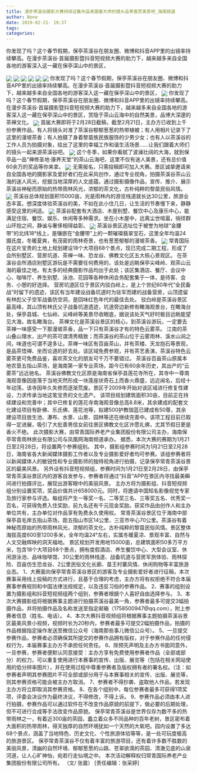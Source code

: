 ```yaml
---
title: 漫步茶溪谷摄影大赛持续征集作品来跟着大师的镜头品茶香赏美景吧_海南频道
author: None
date: 2019-02-21- 19:37
tags: 
categories: 
---
```

你发现了吗？这个春节假期，保亭茶溪谷在朋友圈、微博和抖音APP里的出镜率持续攀高。在漫步茶溪谷·首届摄影暨抖音短视频大赛的助力下，越来越多来自全国各地的游客深入这一藏在保亭深山中的景区，
<!-- more -->
                
<img align="center" border="0" src="http://p1.ifengimg.com/cmpp/2019/02/21/19/4265667f-162d-4db8-884d-32f9945e3344_size75_w550_h346.jpg" />
                
<img align="center" border="0" src="http://p0.ifengimg.com/cmpp/2019/02/21/19/f0f28de7-70a4-47dc-b1b7-096a484f9169_size98_w550_h346.jpg" />
                
<img align="center" border="0" src="http://p1.ifengimg.com/cmpp/2019/02/21/19/b28297bb-75aa-4bea-81bf-dd044f80c42e_size120_w550_h346.jpg" />
            
<img align="center" border="0" src="http://p2.ifengimg.com/cmpp/2019/02/21/19/c068c973-bc3b-4747-82cf-ff6e8d6faaf2_size72_w550_h346.jpg" />
<img align="center" border="0" src="http://p2.ifengimg.com/cmpp/2019/02/21/19/e0be3c49-7f3b-4381-a487-0449d3c95987_size80_w550_h346.jpg" />
<img align="center" border="0" src="http://p3.ifengimg.com/cmpp/2019/02/21/19/206bb3ca-f1c8-4dba-8054-5a224ef14120_size179_w550_h828.jpg" />
你发现了吗？这个春节假期，保亭茶溪谷在朋友圈、微博和抖音APP里的出镜率持续攀高。在漫步茶溪谷·首届摄影暨抖音短视频大赛的助力下，越来越多来自全国各地的游客深入这一藏在保亭深山中的景区，
<img align="center" border="0" src="http://p2.ifengimg.com/cmpp/2019/02/21/19/322e8a38-c87c-4ef8-9ad4-406691164457_size52_w550_h405.jpg" />
你发现了吗？这个春节假期，保亭茶溪谷在朋友圈、微博和抖音APP里的出镜率持续攀高。在漫步茶溪谷·首届摄影暨抖音短视频大赛的助力下，越来越多来自全国各地的游客深入这一藏在保亭深山中的景区，赏隐于茶山云海中的自然美景，品博大深邃的茶禅文化。
<img align="center" border="0" src="http://p0.ifengimg.com/cmpp/2019/02/21/19/1f711eb3-7a91-458c-bfbe-d762fa95de85_size61_w550_h346.jpg" />
首届大赛即将于2月28日截稿，截至2月21日，主办方已收到上千份参赛作品，有人将镜头对准了茶溪谷郁郁葱葱的热带植被；有人用相片记录下了这里的漫坡茶香；有人拍摄了身着黎苗族民族服饰的少男少女；也有人以茶溪谷的工作人员为拍摄对象，绘出了这里的幸福工作和谐生活场景……让我们跟着大师们的镜头一起来游茶溪谷吧。
<img align="center" border="0" src="http://p3.ifengimg.com/cmpp/2019/02/21/19/78745a5f-0b7a-49dd-beef-fb1f810dec26_size84_w550_h346.jpg" />
这个冬季，如果你看腻了波澜壮阔的大海，就到保亭品一品“禅修圣地·康养天堂”的茶山云海吧，这里不仅有迷人美景，还有总价值60余万的奖品等你来拿。
<img align="center" border="0" src="http://p2.ifengimg.com/cmpp/2019/02/21/19/508338b1-6069-4cae-a566-ff38e4e2c73f_size58_w550_h335.jpg" />
无需报名，只需投稿即可加入大赛。景区诚挚邀请来自全国各地的摄影家及爱好者们在此采风创作，通过专业视角，拍摄茶溪谷茶山云海的迷人风光，挖掘当地深厚的人文底蕴，通过摄影摄像作品，宣传、推介、展示茶溪谷神秘而原始的热带雨林风光，浓郁的茶文化，古朴纯粹的黎苗民俗风情。
<img align="center" border="0" src="http://p1.ifengimg.com/cmpp/2019/02/21/19/8208cb5c-7897-4d2b-96f6-9f2e73b0b381_size93_w550_h346.jpg" />
茶溪谷总体规划面积15000亩，光是雨林内的游览栈道就长达30公里，旅游业态丰富。想深度体验茶溪谷的美，不如在此小住几日，让生活的节奏慢下来，静静感受这里的闲适。
<img align="center" border="0" src="http://p2.ifengimg.com/cmpp/2019/02/21/19/498164d2-d14e-436a-9fe1-da60fd813f6b_size202_w550_h757.jpg" />
茶溪谷配套有大酒店、木屋别墅、餐饮中心及康乐中心，能满足住宿、餐饮、娱乐、休闲等多种需求。坐在小木屋中，远离尘世喧嚣，徜徉群山环抱之间，静谧与奢侈相得益彰。
<img align="center" border="0" src="http://p3.ifengimg.com/a/2019_08/c38d87e1b25d209_size78_w860_h860.jpg" />
茶溪谷景区选址位于被誉为地球“金腰带”的北纬18°线上，是镶嵌在“金腰带”上的一颗璀璨翡翠宝石，这里全年均温24摄氏度，冬暖夏爽，有茂密的雨林奇景，也有葱葱郁郁的漫坡茶香。
<img align="center" border="0" src="http://p2.ifengimg.com/a/2016/0810/204c433878d5cf9size1_w16_h16.png" />
常青国际在这片宝贵的土地上规划建设18个大项目68个景点，现已完成二期工程，形成了会所别墅区、营房坑道、茶禅一味、恐龙谷、佛教文化区五大核心景观区。
在茶溪谷会所酒店别墅区游玩是不需要任何费用的，该处是远眺保亭尖峰岭、观茶山云海的最佳之地，有太多的经典摄影作品均出于此处；该区集酒店、餐厅、会议中心、咖啡厅、养生别墅、泳池、花园等各种休闲会务配套集于一体，是待客、会务、小憩的好选择。
营房坑道区位于景区内驳白岭上，是上个世纪60年代“全民备战”时留下的遗迹，该区有当年建设战备坑道时为驻军而建的战备营房，山顶遗留有林彪父子空军战备防空洞，是回味红色年代的最佳去处。
驳白岭是茶溪谷景区最高峰，其山顶有林氏父子战备坑道遗迹，坑道旁边新修有瞰海观景台，在瞰海台处，保亭县城、七仙岭、尖峰岭等美景尽收眼底，据说该处天气好时极目远眺能望见大海，故名瞰海台。
茶禅文化是茶溪谷景区的核心，到茶溪谷游玩，一定要去茶禅一味感受一下那漫坡茶香，品一下只有茶溪谷才有的特色云雾茶。
江南的茶山叠山理水，出产的茶可谓清秀精致；而茶溪谷的茶山位于云雾雨林、溪水山涧之间，味道也可谓不遑多让。茶禅一味区有百亩茶山，并有茶楼、天龙抱石等景观，是品茶悟禅、坐而论道的好去处。该区域免费参观，并有茶艺表演，茶溪谷特色云雾茶更可免费品鉴，喜欢茶文化的朋友可千万不要错过。
茶溪谷百亩茶山原属本地农垦五指山茶场，是海南第一家专业茶场，距今已有60余年历史，其出产的“云雾茶”远近驰名。
茶溪谷佛教文化区原是海南省保亭县莲花寺所在，其寺中一尊南海观音像因座落于当地天然形成一块莲座状奇石上而香火鼎盛，远近闻名，后经十年动荡，该寺因年久失修而逐渐荒废。景区于2009年开始对该区域进行修复性建设，力求传承当地这笔宝贵的文化遗产。
该项目规划建筑面积30亩，目前正在持续建设和完善中；其中已修复的莲花寺南海观音像总高8.8米，其余建成的配套文化建设项目有卧佛、乐氏佛、莲花池等，拟建500护教珈蓝已建成有50尊，其余建设项目放生池、瀑布、水景、山景、园林等还在继续完善中。该项工程目前已取得一定进展，吸引了大批善男信女前往景区佛教文化区许愿礼佛，尤其节假日更是香火不绝。
此次摄影大赛，由常青国际养老产业集团股份有限公司主办，海南保亭常青雨林旅业有限公司与凤凰网海南频道承办。
据悉，本次大赛的赛期为1月21日至2月28日，将设置两个参赛组别。
其中，摄影组参赛时间为1月21日至2月28日，海南省各大新闻媒体摄影工作者以及专业摄影爱好者均可参赛。该组参赛者将以新闻媒体人的敏锐性和专业摄影师的独特视角进行拍摄，记录保亭常青茶溪谷景区的最美风景。
另外设有抖音短视频组，参赛时间为1月21日至2月28日，由保亭常青茶溪谷景区内的游客自发参与，参赛者将通过“抖音”APP在景区内寻找最美瞬间进行拍摄评比，展现出游客眼中的美丽风景。
主办方将为摄影组、抖音短视频组分别设置奖项，奖品价值共计658000元。同时，将邀请中国知名影像视觉专家及旅行家参与评选。每组将产生一等奖一名、二等奖三名、三等奖五名、优秀奖一百名，可获得免费入住奖励，前九名还有千元现金奖励。获奖作品由创作人和主办单位共有，主办单位对作品享有免费永久使用权。
常青茶溪谷景区位于海南中部保亭县毛岸五指山茶场，距五指山市区14公里、三亚市中心70公里。茶溪谷有着神秘而原始的热带雨林风光，浓郁的茶文化，古朴纯粹的黎苗民俗风情。景区整体海拔高度600至1200多米，全年均温24°左右，实属冬暖夏凉、景观丰富、自然与人文交融辉映的洞天福地。
景区规划开发用地15000亩，总建筑面积50多万平方米，包含18个大项目68个景点，拥有度假酒店、养生餐饮中心、大型会议室、休闲游泳池、品味咖啡馆、30公里的雨林栈道、战备坑道与营房军旅体验、雨林探险、百亩仿生恐龙谷、2公里民俗文化长廊、苗王村寨风情、休闲购物等丰富旅游业态。
1、大赛面向保亭常青茶溪谷景区的游客及专业摄影爱好者进行征稿，本次赛事采用线上投稿的方式进行，且基于合理的考虑，主办方将有权拒绝不符合本届赛事参赛规则和中国法律法规规定，以及违反习俗的参赛作品。
2、赛事的组别设置为摄影组和抖音短视频组两个组别，参赛者根据个人喜好自由选择参与。
3、本次大赛摄影组将根据赛事主题进行拍摄茶溪谷最美一角，参赛者最多可提交3幅拍摄作品，并将拍摄作品及名称发送至指定邮箱（1758500947@qq.com），附上参赛者信息（姓名、电话）。
4、本次大赛抖音视频组将根据赛事主题拍摄茶溪谷景区最美风景小视频，视频时长为20秒内，参赛者最多可提交2幅拍摄作品，拍摄的作品根据指定操作发送至微信公众号（海南那些事儿微信公众号）。
5、一旦提交参赛作品，参赛者必须确保其所提交的参赛作品拥有版权，对于参赛作品的任何侵权行为，本届赛事主办方不承担任何责任。
6、除预先声明及主办方书面同意外，一旦参赛，参赛者便默认同意接受：主办方享有免费使用参赛者作品（全部或部分）的权力，可以重复使用进行本赛事的宣传、出版、展览等（包括在相关网站使用的低分辨率图片），并在使用过程中尊重参赛者及版权拥有者的署名权。（注：如参赛者声明其参赛图片不可全部或部分用于与本赛事相关的宣传、出版、展览等，则其参赛资格可能会被主办方取消。
7、参赛者不得抄袭、盗取他人作品，若发现主办方将立即取消其参赛资格。
8、在各个组别中，每位参赛者最多可获得1项奖项，评委会决议作为最终决议，不得修改，不得上诉。
9、参赛作品必须由本人进行拍摄，参赛作品可以通过软件在不改变作品原貌的前提下，做必要的后期处理，但不可进行合成等手法改变作品原貌。
保亭常青茶溪谷是世界仅存为数不多的热带雨林之一，有着近300亩的茶园，矗立着众多不同品种的百年老树，景区密布着大面积的热带雨林，得天独厚的自然环境犹如一个天然的大氧吧。园内设置了多达68个景点，涵盖了当地特色、历史文化、个性旅游体验等等，是一处可玩度极高的旅游景区。
保亭常青茶溪谷不仅有着丰富的旅游项目，还有着许多数不胜数的美丽风景，清幽的自然环境、郁郁葱葱的山路、苍翠欲滴的茶园、清澈见底的山泉河道，让人心旷神怡，宛若行走仙境之中。
本次活动解释权归常青国际养老产业集团股份有限公司所有。
（文/ 张晨）
[责任编辑：张采婷]
            
